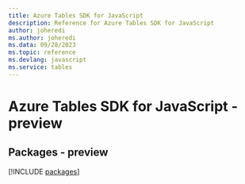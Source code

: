 ```yaml
---
title: Azure Tables SDK for JavaScript
description: Reference for Azure Tables SDK for JavaScript
author: joheredi
ms.author: joheredi
ms.data: 09/28/2023
ms.topic: reference
ms.devlang: javascript
ms.service: tables
---
```

# Azure Tables SDK for JavaScript - preview
## Packages - preview
[!INCLUDE [packages](tables-index.md)]